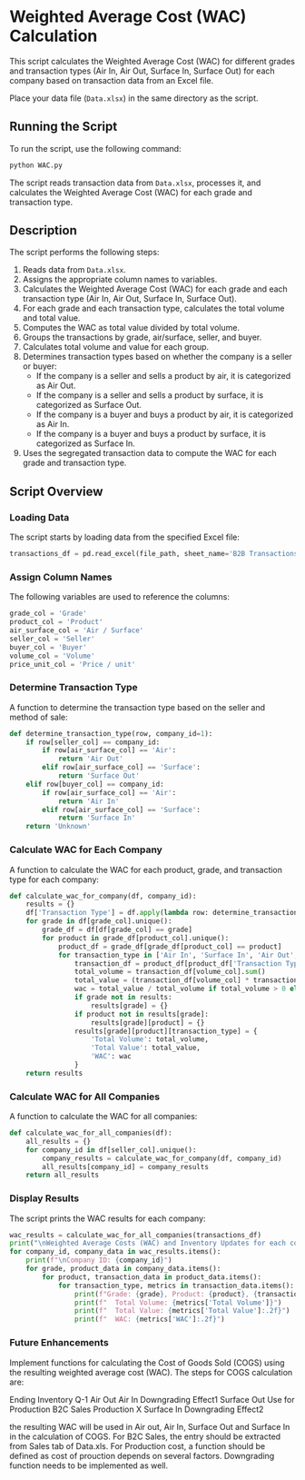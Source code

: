 
# Weighted Average Cost (WAC) Calculation

This script calculates the Weighted Average Cost (WAC) for different grades and transaction types (Air In, Air Out, Surface In, Surface Out) for each company based on transaction data from an Excel file.


Place your data file (`Data.xlsx`) in the same directory as the script.

## Running the Script

To run the script, use the following command:

```sh
python WAC.py
```

The script reads transaction data from `Data.xlsx`, processes it, and calculates the Weighted Average Cost (WAC) for each grade and transaction type.

## Description

The script performs the following steps:

1. Reads data from `Data.xlsx`.
2. Assigns the appropriate column names to variables.
3. Calculates the Weighted Average Cost (WAC) for each grade and each transaction type (Air In, Air Out, Surface In, Surface Out).
4. For each grade and each transaction type, calculates the total volume and total value.
5. Computes the WAC as total value divided by total volume.
6. Groups the transactions by grade, air/surface, seller, and buyer.
7. Calculates total volume and value for each group.
8. Determines transaction types based on whether the company is a seller or buyer:
   - If the company is a seller and sells a product by air, it is categorized as Air Out.
   - If the company is a seller and sells a product by surface, it is categorized as Surface Out.
   - If the company is a buyer and buys a product by air, it is categorized as Air In.
   - If the company is a buyer and buys a product by surface, it is categorized as Surface In.
9. Uses the segregated transaction data to compute the WAC for each grade and transaction type.

## Script Overview

### Loading Data

The script starts by loading data from the specified Excel file:

```python
transactions_df = pd.read_excel(file_path, sheet_name='B2B Transactions')
```

### Assign Column Names

The following variables are used to reference the columns:

```python
grade_col = 'Grade'
product_col = 'Product'
air_surface_col = 'Air / Surface'
seller_col = 'Seller'
buyer_col = 'Buyer'
volume_col = 'Volume'
price_unit_col = 'Price / unit'
```

### Determine Transaction Type

A function to determine the transaction type based on the seller and method of sale:

```python
def determine_transaction_type(row, company_id=1):
    if row[seller_col] == company_id:
        if row[air_surface_col] == 'Air':
            return 'Air Out'
        elif row[air_surface_col] == 'Surface':
            return 'Surface Out'
    elif row[buyer_col] == company_id:
        if row[air_surface_col] == 'Air':
            return 'Air In'
        elif row[air_surface_col] == 'Surface':
            return 'Surface In'
    return 'Unknown'
```

### Calculate WAC for Each Company

A function to calculate the WAC for each product, grade, and transaction type for each company:

```python
def calculate_wac_for_company(df, company_id):
    results = {}
    df['Transaction Type'] = df.apply(lambda row: determine_transaction_type(row, company_id), axis=1)
    for grade in df[grade_col].unique():
        grade_df = df[df[grade_col] == grade]
        for product in grade_df[product_col].unique():
            product_df = grade_df[grade_df[product_col] == product]
            for transaction_type in ['Air In', 'Surface In', 'Air Out', 'Surface Out']:
                transaction_df = product_df[product_df['Transaction Type'] == transaction_type]
                total_volume = transaction_df[volume_col].sum()
                total_value = (transaction_df[volume_col] * transaction_df[price_unit_col]).sum()
                wac = total_value / total_volume if total_volume > 0 else 0
                if grade not in results:
                    results[grade] = {}
                if product not in results[grade]:
                    results[grade][product] = {}
                results[grade][product][transaction_type] = {
                    'Total Volume': total_volume,
                    'Total Value': total_value,
                    'WAC': wac
                }
    return results
```

### Calculate WAC for All Companies

A function to calculate the WAC for all companies:

```python
def calculate_wac_for_all_companies(df):
    all_results = {}
    for company_id in df[seller_col].unique():
        company_results = calculate_wac_for_company(df, company_id)
        all_results[company_id] = company_results
    return all_results
```

### Display Results

The script prints the WAC results for each company:

```python
wac_results = calculate_wac_for_all_companies(transactions_df)
print("\nWeighted Average Costs (WAC) and Inventory Updates for each company:")
for company_id, company_data in wac_results.items():
    print(f"\nCompany ID: {company_id}")
    for grade, product_data in company_data.items():
        for product, transaction_data in product_data.items():
            for transaction_type, metrics in transaction_data.items():
                print(f"Grade: {grade}, Product: {product}, {transaction_type}")
                print(f"  Total Volume: {metrics['Total Volume']}")
                print(f"  Total Value: {metrics['Total Value']:.2f}")
                print(f"  WAC: {metrics['WAC']:.2f}")
```

### Future Enhancements
Implement functions for calculating the Cost of Goods Sold (COGS) using the resulting weighted average cost (WAC). The steps for COGS calculation are:


Ending Inventory Q-1
Air Out
Air In
Downgrading Effect1
Surface Out
Use for Production
B2C Sales
Production X
Surface In
Downgrading Effect2

the resulting WAC will be used in Air out, Air In, Surface Out and Surface In in the calculation of COGS. 
For B2C Sales, the entry should be extracted from Sales tab of Data.xls.
For Production cost, a function should be defined as cost of prouction depends on several factors.
Downgrading function needs to be implemented as well.
